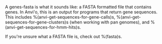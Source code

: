 A genes-fasta is what it sounds like: a FASTA formatted file that contains genes. In Anvi'o, this is an output for programs that return gene sequences. This includes %(anvi-get-sequences-for-gene-calls)s, %(anvi-get-sequences-for-gene-clusters)s (when working with pan genomes), and %(anvi-get-sequences-for-hmm-hits)s.

If you're unsure what a FASTA file is, check out %(fasta)s.
